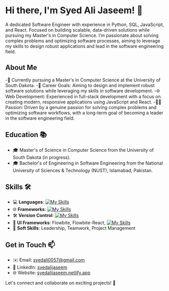 # Hi there, I'm Syed Ali Jaseem! 👋

A dedicated Software Engineer with experience in Python, SQL, JavaScript, and React. Focused on building scalable, data-driven solutions while pursuing my Master's in Computer Science. I’m passionate about solving complex problems and optimizing software processes, aiming to leverage my skills to design robust applications and lead in the software engineering field.

## About Me
-💼 Currently pursuing a Master's in Computer Science at the University of South Dakota.
-🚀 Career Goals: Aiming to design and implement robust software solutions while leveraging my skills in software development.
-🌐 Web Development: Experienced in full-stack development with a focus on creating modern, responsive applications using JavaScript and React.
-👨‍💻 Passion: Driven by a genuine passion for solving complex problems and optimizing software workflows, with a long-term goal of becoming a leader in the software engineering field.

## Education 📚
- 🎓 Master's of Science in Computer Science from the University of South Dakota (in progress).
- 🎓 Bachelor's of Engineering in Software Engineering from the National University of Sciences & Technology (NUST), Islamabad, Pakistan.

## Skills 🛠️
- 💻 **Languages**: [![My Skills](https://skillicons.dev/icons?i=python,mysql,js,ts)](https://skillicons.dev) 
- 🌐 **Frameworks**: [![My Skills](https://skillicons.dev/icons?i=react,next,node)](https://skillicons.dev)
- 🛠️ **Version Control**: [![My Skills](https://skillicons.dev/icons?i=git,github,bitbucket)](https://skillicons.dev)
- 🎨 **UI Frameworks**: Flowbite, Flowbite-React, [![My Skills](https://skillicons.dev/icons?i=tailwind,bootstrap,styledcomponents)](https://skillicons.dev)
- 👥 **Soft Skills**: Leadership, Teamwork, Project Management

## Get in Touch 📫
- ✉️ Email: [syedali0057@gmail.com](mailto:syedali0057@gmail.com)
- 🔗 LinkedIn: [syedalijaseem](https://www.linkedin.com/in/syedalijaseem/)
- 🌐 Website: [syedalijaseem.netlify.app](https://syedalijaseem.netlify.app/)

Let's connect and collaborate on exciting projects! 🚀
